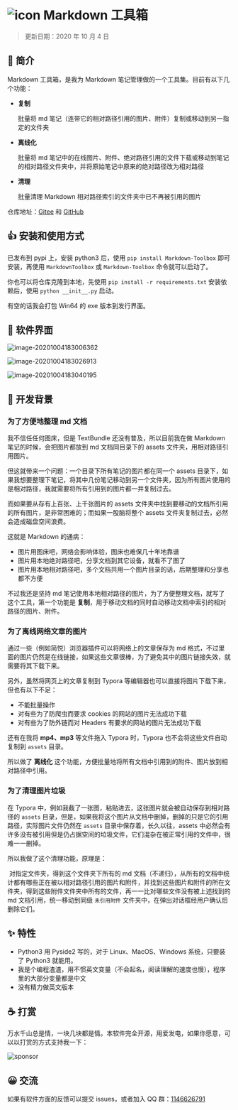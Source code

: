 

#  ![icon](src/misc/icon.ico) Markdown 工具箱

> 更新日期：2020 年 10 月 4 日

## 🚩 简介

Markdown 工具箱，是我为 Markdown 笔记管理做的一个工具集。目前有以下几个功能：

- **复制**

  批量将 md 笔记（连带它的相对路径引用的图片、附件）复制或移动到另一指定的文件夹

- **离线化**

  批量将 md 笔记中的在线图片、附件、绝对路径引用的文件下载或移动到笔记的相对路径文件夹中，并将原始笔记中原来的绝对路径改为相对路径

- **清理**

  批量清理 Markdown 相对路径索引的文件夹中已不再被引用的图片

仓库地址：[Gitee](https://gitee.com/haujet/Markdown-Toolbox) 和 [GitHub](https://github.com/HaujetZhao/Markdown-Toolbox) 

## 👍 安装和使用方式

已发布到 pypi 上，安装 python3 后，使用 `pip install Markdown-Toolbox` 即可安装，再使用 `MarkdownToolbox` 或 `Markdown-Toolbox` 命令就可以启动了。

你也可以将仓库克隆到本地，先使用 `pip install -r requirements.txt` 安装依赖后，使用 `python __init__.py` 启动。

有空的话我会打包 Win64 的 exe 版本到发行界面。

## 🔮 软件界面

![image-20201004183006362](assets/image-20201004183006362.png)

![image-20201004183026913](assets/image-20201004183026913.png)

![image-20201004183040195](assets/image-20201004183040195.png)

## 📝 开发背景

### 为了方便地整理 md 文档

我不信任任何图床，但是 TextBundle 还没有普及，所以目前我在做 Markdown 笔记的时候，会把图片都放到 md 文档同目录下的 assets 文件夹，用相对路径引用图片。

但这就带来一个问题：一个目录下所有笔记的图片都在同一个 assets 目录下，如果我想要整理下笔记，将其中几份笔记移动到另一个文件夹，因为所有图片使用的是相对路径，我就需要将所有引用到的图片都一并复制过去。

而如果要从存有上百张、上千张图片的 assets 文件夹中找到要移动的文档所引用的所有图片，是非常困难的；而如果一股脑将整个 assets 文件夹复制过去，必然会造成磁盘空间浪费。

这就是 Markdown 的通病：

* 图片用图床吧，网络会影响体验，图床也难保几十年地靠谱
* 图片用本地绝对路径吧，分享文档到其它设备，就看不了图了
* 图片用本地相对路径吧，多个文档共用一个图片目录的话，后期整理和分享也都不方便

不过我还是坚持 md 笔记使用本地相对路径的图片，为了方便整理文档，就写了这个工具，第一个功能是 **复制**，用于移动文档的同时自动移动文档中索引的相对路径的图片、附件。

### 为了离线网络文章的图片

通过一些（例如简悦）浏览器插件可以将网络上的文章保存为 md 格式，不过里面的图片仍然是在线链接，如果这些文章很棒，为了避免其中的图片链接失效，就需要将其下载下来。

另外，虽然将网页上的文章复制到 Typora 等编辑器也可以直接将图片下载下来，但也有以下不足：

- 不能批量操作
- 对有些为了防爬虫而要求 cookies 的网站的图片无法成功下载
- 对有些为了防外链而对 Headers 有要求的网站的图片无法成功下载

还有在我将 **mp4、mp3** 等文件拖入 Typora 时，Typora 也不会将这些文件自动复制到 `assets` 目录。

所以做了 **离线化** 这个功能，方便批量地将所有文档中引用到的附件、图片放到相对路径中引用。

### 为了清理图片垃圾

在 Typora 中，例如我截了一张图，粘贴进去，这张图片就会被自动保存到相对路径的 `assets` 目录，但是，如果我将这个图片从文档中删掉，删掉的只是它的引用路径，实际图片文件仍然在 `assets` 目录中保存着，长久以往，assets 中必然会有许多没有被引用但是仍占据空间的垃圾文件，它们混杂在被正常引用的文件中，很难一一删掉。

所以我做了这个清理功能，原理是：

​	对指定文件夹，得到这个文件夹下所有的 md 文档（不递归），从所有的文档中统计都有哪些正在被以相对路径引用的图片和附件，并找到这些图片和附件的所在文件夹，得到这些附件文件夹中所有的文件，再一一比对哪些文件没有被上述找到的 md 文档引用，统一移动到同级 `未引用附件` 文件夹中，在弹出对话框经用户确认后删除它们。

## ✨ 特性

* Python3 用 Pyside2 写的，对于 Linux、MacOS、Windows 系统，只要装了 Python3 就能用。
* 我是个编程渣渣，用不惯英文变量（不会起名，阅读理解的速度也慢），程序里的大部分变量都是中文
* 没有精力做英文版本

## ☕ 打赏

万水千山总是情，一块几块都是情。本软件完全开源，用爱发电，如果你愿意，可以以打赏的方式支持我一下：

![sponsor](src/misc/sponsor.jpg)



## 😀 交流

如果有软件方面的反馈可以提交 issues，或者加入 QQ 群：[1146626791](https://qm.qq.com/cgi-bin/qm/qr?k=DgiFh5cclAElnELH4mOxqWUBxReyEVpm&jump_from=webapi) 

